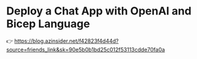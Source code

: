 # Deploy a Chat App with OpenAI and Bicep Language 

👉 https://blog.azinsider.net/f42823f4d44d?source=friends_link&sk=90e5b0b1bd25c012f53113cdde70fa0a
